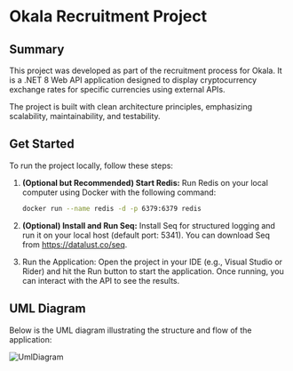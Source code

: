 # Okala Recruitment Project

## Summary
This project was developed as part of the recruitment process for Okala. It is a .NET 8 Web API application designed to display cryptocurrency exchange rates for specific currencies using external APIs.

The project is built with clean architecture principles, emphasizing scalability, maintainability, and testability.

## Get Started

To run the project locally, follow these steps:
1. **(Optional but Recommended) Start Redis:** Run Redis on your local computer using Docker with the following command:
   
   ```bash
   docker run --name redis -d -p 6379:6379 redis
   ```
2. **(Optional) Install and Run Seq:** Install Seq for structured logging and run it on your local host (default port: 5341). You can download Seq from https://datalust.co/seq.
3. Run the Application: Open the project in your IDE (e.g., Visual Studio or Rider) and hit the Run button to start the application. Once running, you can interact with the API to see the results.

## UML Diagram

Below is the UML diagram illustrating the structure and flow of the application:

![UmlDiagram](img/UmlDiagram.png)
